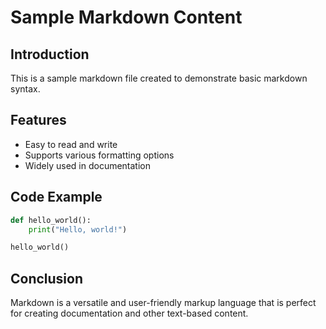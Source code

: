 # Sample Markdown Content

## Introduction

This is a sample markdown file created to demonstrate basic markdown syntax.

## Features

- Easy to read and write
- Supports various formatting options
- Widely used in documentation

## Code Example

```python
def hello_world():
    print("Hello, world!")

hello_world()
```

## Conclusion

Markdown is a versatile and user-friendly markup language that is perfect for creating documentation and other text-based content.
